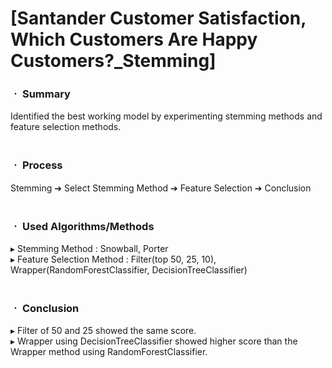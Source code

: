 # [Santander Customer Satisfaction, Which Customers Are Happy Customers?_Stemming]

### ㆍ Summary
Identified the best working model by experimenting stemming methods and feature selection methods.
<br/>
<br/>
### ㆍ Process
Stemming ➔ Select Stemming Method ➔ Feature Selection ➔ Conclusion
<br/>
<br/>
### ㆍ Used Algorithms/Methods
▸ Stemming Method : Snowball, Porter
<br/>
▸ Feature Selection Method : Filter(top 50, 25, 10), Wrapper(RandomForestClassifier, DecisionTreeClassifier)
<br/>
<br/>
### ㆍ Conclusion
▸ Filter of 50 and 25 showed the same score.
<br/>
▸ Wrapper using DecisionTreeClassifier showed higher score than the Wrapper method using RandomForestClassifier.
